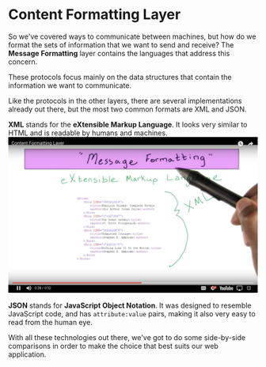 # Content Formatting Layer

So we've covered ways to communicate between machines, but how do we format the sets of information that we want to send and receive? The **Message Formatting** layer contains the languages that address this concern.

These protocols focus mainly on the data structures that contain the information we want to communicate.

Like the protocols in the other layers, there are several implementations already out there, but the most two common formats are XML and JSON.

**XML** stands for the **eXtensible Markup Language**. It looks very similar to HTML and is readable by humans and machines.
![XML code excerpt](Images/xml-sample-code.png)

**JSON** stands for **JavaScript Object Notation**. It was designed to resemble JavaScript code, and has `attribute:value` pairs, making it also very easy to read from the human eye.

With all these technologies out there, we've got to do some side-by-side comparisons in order to make the choice that best suits our web application.

